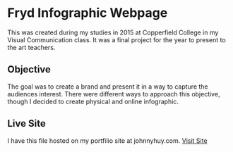 # Fryd Infographic Webpage
This was created during my studies in 2015 at Copperfield College in my Visual Communication class. It was a final project for the year to present to the art teachers.

## Objective
The goal was to create a brand and present it in a way to capture the audiences interest. There were different ways to approach this objective, though I decided to create physical and online infographic.

## Live Site
I have this file hosted on my portfilio site at johnnyhuy.com. [Visit Site](https://johnnyhuy.com/fryd)
